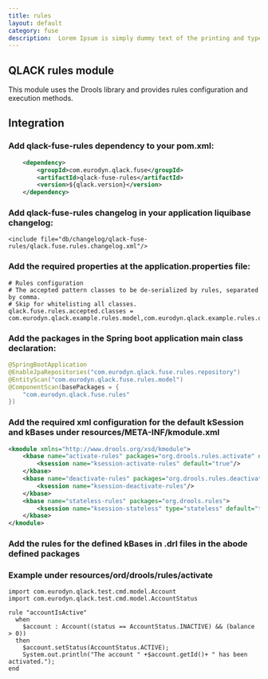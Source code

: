 ```yaml
---
title: rules
layout: default
category: fuse
description:  Lorem Ipsum is simply dummy text of the printing and typesetting industry. Lorem Ipsum has been the industry's standard dummy text ever since the 1500s, when an unknown printer took a galley of type and scrambled it to make a type specimen book. It has survived not only five centuries, but also the leap into electronic typesetting, remaining essentially unchanged. It was popularised in the 1960s with the release of Letraset sheets containing Lorem Ipsum passages, and more recently with desktop publishing software like Aldus PageMaker including versions of Lorem Ipsum.
---
```


## QLACK rules module

This module uses the Drools library and provides rules configuration and execution methods.

## Integration

### Add qlack-fuse-rules dependency to your pom.xml:
```xml
    <dependency>
        <groupId>com.eurodyn.qlack.fuse</groupId>
        <artifactId>qlack-fuse-rules</artifactId>
        <version>${qlack.version}</version>
    </dependency>
```

### Add qlack-fuse-rules changelog in your application liquibase changelog:
```
<include file="db/changelog/qlack-fuse-rules/qlack.fuse.rules.changelog.xml"/>
```

### Add the required properties at the application.properties file:
```properties
# Rules configuration
# The accepted pattern classes to be de-serialized by rules, separated by comma.
# Skip for whitelisting all classes.
qlack.fuse.rules.accepted.classes = com.eurodyn.qlack.example.rules.model,com.eurodyn.qlack.example.rules.dto
```

### Add the packages in the Spring boot application main class declaration:
```java
@SpringBootApplication
@EnableJpaRepositories("com.eurodyn.qlack.fuse.rules.repository")
@EntityScan("com.eurodyn.qlack.fuse.rules.model")
@ComponentScan(basePackages = {
    "com.eurodyn.qlack.fuse.rules"
})
```

### Add the required xml configuration for the default kSession and kBases under resources/META-INF/kmodule.xml
```xml
<kmodule xmlns="http://www.drools.org/xsd/kmodule">
    <kbase name="activate-rules" packages="org.drools.rules.activate" default="true">
        <ksession name="ksession-activate-rules" default="true"/>
    </kbase>
    <kbase name="deactivate-rules" packages="org.drools.rules.deactivate">
        <ksession name="ksession-deactivate-rules"/>
    </kbase>
    <kbase name="stateless-rules" packages="org.drools.rules">
        <ksession name="ksession-stateless" type="stateless" default="true"/>
    </kbase>
</kmodule>
```

### Add the rules for the defined kBases in .drl files in the abode defined packages
### Example under resources/ord/drools/rules/activate
```
import com.eurodyn.qlack.test.cmd.model.Account
import com.eurodyn.qlack.test.cmd.model.AccountStatus

rule "accountIsActive"
  when
    $account : Account((status == AccountStatus.INACTIVE) && (balance > 0))
  then
    $account.setStatus(AccountStatus.ACTIVE);
    System.out.println("The account " +$account.getId()+ " has been activated.");
end
```
